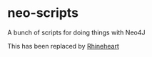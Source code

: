 # neo-scripts
A bunch of scripts for doing things with Neo4J

This has been replaced by [Rhineheart](https://github.com/sysophost/rhineheart)
